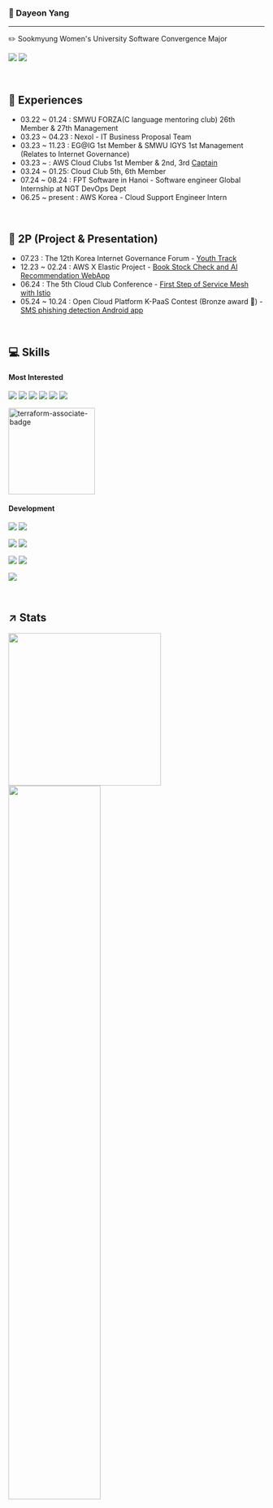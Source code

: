 
### 🐑 Dayeon Yang 
---
✏️ Sookmyung Women's University Software Convergence Major 

<a href="https://www.linkedin.com/in/dayeonyang121/" target="_blank"><img src="https://img.shields.io/badge/LinkedIn-0A66C2?style=flat-square&logo=LinkedIn&logoColor=white"/></a>
<a href="https://ydy1201.tistory.com/" target="_blank"><img src="https://img.shields.io/badge/tistory-000000?style=flat-square&logo=Tistory&logoColor=white"/></a>

</br>

## 🔎 Experiences

- 03.22 ~ 01.24 : SMWU FORZA(C language mentoring club) 26th Member & 27th Management
- 03.23 ~ 04.23 : Nexol - IT Business Proposal Team
- 03.23 ~ 11.23 : EG@IG 1st Member & SMWU IGYS 1st Management (Relates to Internet Governance)
- 03.23 ~ : AWS Cloud Clubs 1st Member & 2nd, 3rd [Captain](https://www.credly.com/badges/984f9cf6-09ad-4183-83f7-54383af32b1f)
- 03.24 ~ 01.25: Cloud Club 5th, 6th Member
- 07.24 ~ 08.24 : FPT Software in Hanoi - Software engineer Global Internship at NGT DevOps Dept
- 06.25 ~ present : AWS Korea - Cloud Support Engineer Intern

</br>

## 📁 2P (Project & Presentation)
- 07.23 : The 12th Korea Internet Governance Forum - [Youth Track](https://youtu.be/7nbV1Z2VXJo?si=72wupK59_jRKCKN7)
- 12.23 ~ 02.24 : AWS X Elastic Project - [Book Stock Check and AI Recommendation WebApp](https://github.com/COFFEE-BARA)
- 06.24 : The 5th Cloud Club Conference - [First Step of Service Mesh with Istio](https://youtu.be/ZGUZVkbzOwg?si=hj_zYyg1b-qCWU2n)
- 05.24 ~ 10.24 : Open Cloud Platform K-PaaS Contest (Bronze award 🥉) - [SMS phishing detection Android app](https://github.com/Cl-PaaS)
</br>

## 💻 Skills
#### Most Interested
<img src="https://img.shields.io/badge/AWS-232F3E?style=flat-square&logo=amazonwebservices&logoColor=white"/></a>
<img src="https://img.shields.io/badge/Kubernetes-326CE5?style=flat-square&logo=kubernetes&logoColor=white"/></a>
<img src="https://img.shields.io/badge/Docker-2496ED?style=flat-square&logo=Docker&logoColor=white"/></a>
<img src="https://img.shields.io/badge/Terraform-844FBA?style=flat-square&logo=terraform&logoColor=white"/></a>
<img src="https://img.shields.io/badge/Elastic-005571?style=flat-square&logo=Elastic&logoColor=white"/></a>
<img src="https://img.shields.io/badge/Istio-466BB0?style=flat-square&logo=Istio&logoColor=white"/></a>

<img width="170" alt="terraform-associate-badge" src="https://github.com/user-attachments/assets/03d504b3-6bb7-47e1-8eb1-9fe9102dd12d">


#### Development

<img src="https://img.shields.io/badge/Java-007396?style=flat-square&logo=Java&logoColor=white"/></a>
<img src="https://img.shields.io/badge/android-34A853?style=flat-square&logo=android&logoColor=white"/></a>

<img src="https://img.shields.io/badge/python-3776AB?style=flat-square&logo=python&logoColor=white"/></a>
<img src="https://img.shields.io/badge/Django-092E20?style=flat-square&logo=Django&logoColor=white"/></a>

<img src="https://img.shields.io/badge/React-61DAFB?style=flat-square&logo=React&logoColor=black"/></a>
<img src="https://img.shields.io/badge/JS-F7DF1E?style=flat-square&logo=javascript&logoColor=black"/></a>

<img src="https://img.shields.io/badge/C-A8B9CC?style=flat-square&logo=C&logoColor=white"/></a>

</br>

## ↗️ Stats
<a href="s">
  <img src="https://github-readme-stats-nu-three-37.vercel.app/api/top-langs/?username=dayeon1201&exclude_repo=dkssud8150.github.io&layout=compact&hide=Makefile,Smarty,html&theme=tokyonight&count-private=true" width="300px" />
</a>
</br>
<a href="s">
  <img src="https://github-readme-stats.vercel.app/api?username=dayeon1201&theme=tokyonight&show_icons=true" width="60%" />
</a>
<br></br>
